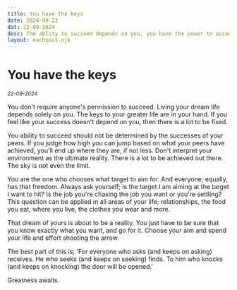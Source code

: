 ```yaml
---
title: You have the keys
date: 2024-09-22
dat: 22-09-2024
desc: The ablity to succeed depends on you, you have the power to accomplish whatever you want.
layout: eachpost.njk
---
```


# You have the keys 

<sup>_22-09-2024_<sup>

You don't require anyone's permission to succeed. Living your dream life depends solely on you. The keys to your greater life are in your hand. If you feel like your success doesn't depend on you, then there is a lot to be fixed. 

You ability to succeed should not be determined by the successes of your peers. If you judge how high you can jump based on what your peers have achieved, you'll end up where they are, if not less. Don't interpret your environment as the ultimate reality. There is a lot to be achieved out there. The sky is not even the limit.

You are the one who chooses what target to aim for. And everyone, equally, has that freedom. Always ask yourself; is the target I am aiming at the target I want to hit? Is the job you're chasing the job you want or you're settling? This question can be applied in all areas of your life; relationships, the food you eat, where you live, the clothes you wear and more.

That dream of yours is about to be a reality. You just have to be sure that you know exactly what you want, and go for it. Choose your aim and spend your life and effort shooting the arrow.

The best part of this is; 'For everyone who asks (and keeps on asking) receives. He who seeks (and keeps on seeking) finds. To him who knocks (and keeps on knocking) the door will be opened.'

Greatness awaits.


